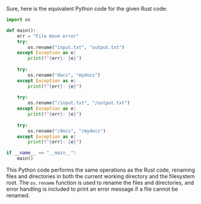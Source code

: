  Sure, here is the equivalent Python code for the given Rust code:

```python
import os

def main():
    err = "File move error"
    try:
        os.rename("input.txt", "output.txt")
    except Exception as e:
        print(f"{err}: {e}")
    
    try:
        os.rename("docs", "mydocs")
    except Exception as e:
        print(f"{err}: {e}")
    
    try:
        os.rename("/input.txt", "/output.txt")
    except Exception as e:
        print(f"{err}: {e}")
    
    try:
        os.rename("/docs", "/mydocs")
    except Exception as e:
        print(f"{err}: {e}")

if __name__ == "__main__":
    main()
```

This Python code performs the same operations as the Rust code, renaming files and directories in both the current working directory and the filesystem root. The `os.rename` function is used to rename the files and directories, and error handling is included to print an error message if a file cannot be renamed.
